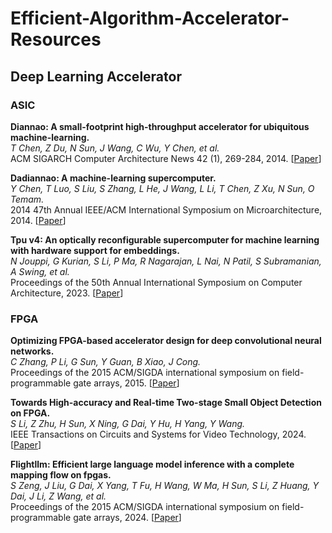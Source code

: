 # Efficient-Algorithm-Accelerator-Resources

## Deep Learning Accelerator

### ASIC

**Diannao: A small-footprint high-throughput accelerator for ubiquitous machine-learning.**<br>
*T Chen, Z Du, N Sun, J Wang, C Wu, Y Chen, et al.*<br>
ACM SIGARCH Computer Architecture News 42 (1), 269-284, 2014.
[[Paper](https://courses.e-ce.uth.gr/CE432/voh0hmata/bibliographic%20project/papers1/asplos2014%20-%20Chen%20et%20al%20-%20DianNao%20-%20A%20Small-Footprint%20High-Throughput%20Accelerator%20for%20Ubiquitous%20Machine-Learning.pdf)]

**Dadiannao: A machine-learning supercomputer.**<br>
*Y Chen, T Luo, S Liu, S Zhang, L He, J Wang, L Li, T Chen, Z Xu, N Sun, O Temam.*<br>
2014 47th Annual IEEE/ACM International Symposium on Microarchitecture, 2014.
[[Paper](https://pages.saclay.inria.fr/olivier.temam/files/eval/supercomputer.pdf)]

**Tpu v4: An optically reconfigurable supercomputer for machine learning with hardware support for embeddings.**<br>
*N Jouppi, G Kurian, S Li, P Ma, R Nagarajan, L Nai, N Patil, S Subramanian, A Swing, et al.*<br>
Proceedings of the 50th Annual International Symposium on Computer Architecture, 2023.
[[Paper](https://dl.acm.org/doi/pdf/10.1145/3579371.3589350)]

### FPGA

**Optimizing FPGA-based accelerator design for deep convolutional neural networks.**<br>
*C Zhang, P Li, G Sun, Y Guan, B Xiao, J Cong.*<br>
Proceedings of the 2015 ACM/SIGDA international symposium on field-programmable gate arrays, 2015.
[[Paper](https://iceory.github.io/2018/04/25/fpga-based-cnn/FPGA-BASED-CNN.pdf)]

**Towards High-accuracy and Real-time Two-stage Small Object Detection on FPGA.**<br>
*S Li, Z Zhu, H Sun, X Ning, G Dai, Y Hu, H Yang, Y Wang.*<br>
IEEE Transactions on Circuits and Systems for Video Technology, 2024.
[[Paper](https://dai.sjtu.edu.cn/my_file/pdf/0f3320ec-4c17-4001-b7a9-3b0eb1996b0d.pdf)]

**Flightllm: Efficient large language model inference with a complete mapping flow on fpgas.**<br>
*S Zeng, J Liu, G Dai, X Yang, T Fu, H Wang, W Ma, H Sun, S Li, Z Huang, Y Dai, J Li, Z Wang, et al.*<br>
Proceedings of the 2015 ACM/SIGDA international symposium on field-programmable gate arrays, 2024.
[[Paper](https://dl.acm.org/doi/pdf/10.1145/3626202.3637562)]
